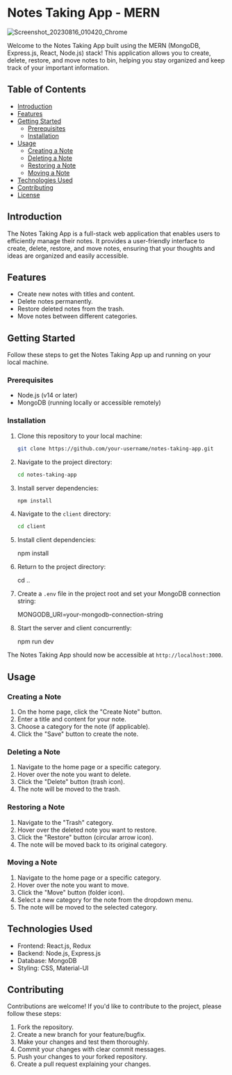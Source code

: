 # Notes Taking App - MERN

![Screenshot_20230816_010420_Chrome](https://github.com/panditofcodes/notes-taking-app/assets/74832139/8e68c395-8974-4f9f-a942-a787adfb3103)


Welcome to the Notes Taking App built using the MERN (MongoDB, Express.js, React, Node.js) stack! This application allows you to create, delete, restore, and move notes to bin, helping you stay organized and keep track of your important information.

## Table of Contents

- [Introduction](#introduction)
- [Features](#features)
- [Getting Started](#getting-started)
  - [Prerequisites](#prerequisites)
  - [Installation](#installation)
- [Usage](#usage)
  - [Creating a Note](#creating-a-note)
  - [Deleting a Note](#deleting-a-note)
  - [Restoring a Note](#restoring-a-note)
  - [Moving a Note](#moving-a-note)
- [Technologies Used](#technologies-used)
- [Contributing](#contributing)
- [License](#license)

## Introduction

The Notes Taking App is a full-stack web application that enables users to efficiently manage their notes. It provides a user-friendly interface to create, delete, restore, and move notes, ensuring that your thoughts and ideas are organized and easily accessible.

## Features

- Create new notes with titles and content.
- Delete notes permanently.
- Restore deleted notes from the trash.
- Move notes between different categories.

## Getting Started

Follow these steps to get the Notes Taking App up and running on your local machine.

### Prerequisites

- Node.js (v14 or later)
- MongoDB (running locally or accessible remotely)

### Installation

1. Clone this repository to your local machine:

   ```bash
   git clone https://github.com/your-username/notes-taking-app.git
   ```

2. Navigate to the project directory:

   ```bash
   cd notes-taking-app
   ```

3. Install server dependencies:

   ```bash
   npm install
   ```

4. Navigate to the `client` directory:

   ```bash
   cd client
   ```

5. Install client dependencies:

 
   npm install
  

6. Return to the project directory:

  
   cd ..
   

7. Create a `.env` file in the project root and set your MongoDB connection string:

 
   MONGODB_URI=your-mongodb-connection-string
   

8. Start the server and client concurrently:

   npm run dev


The Notes Taking App should now be accessible at `http://localhost:3000`.

## Usage

### Creating a Note

1. On the home page, click the "Create Note" button.
2. Enter a title and content for your note.
3. Choose a category for the note (if applicable).
4. Click the "Save" button to create the note.

### Deleting a Note

1. Navigate to the home page or a specific category.
2. Hover over the note you want to delete.
3. Click the "Delete" button (trash icon).
4. The note will be moved to the trash.

### Restoring a Note

1. Navigate to the "Trash" category.
2. Hover over the deleted note you want to restore.
3. Click the "Restore" button (circular arrow icon).
4. The note will be moved back to its original category.

### Moving a Note

1. Navigate to the home page or a specific category.
2. Hover over the note you want to move.
3. Click the "Move" button (folder icon).
4. Select a new category for the note from the dropdown menu.
5. The note will be moved to the selected category.

## Technologies Used

- Frontend: React.js, Redux
- Backend: Node.js, Express.js
- Database: MongoDB
- Styling: CSS, Material-UI

## Contributing

Contributions are welcome! If you'd like to contribute to the project, please follow these steps:

1. Fork the repository.
2. Create a new branch for your feature/bugfix.
3. Make your changes and test them thoroughly.
4. Commit your changes with clear commit messages.
5. Push your changes to your forked repository.
6. Create a pull request explaining your changes.
